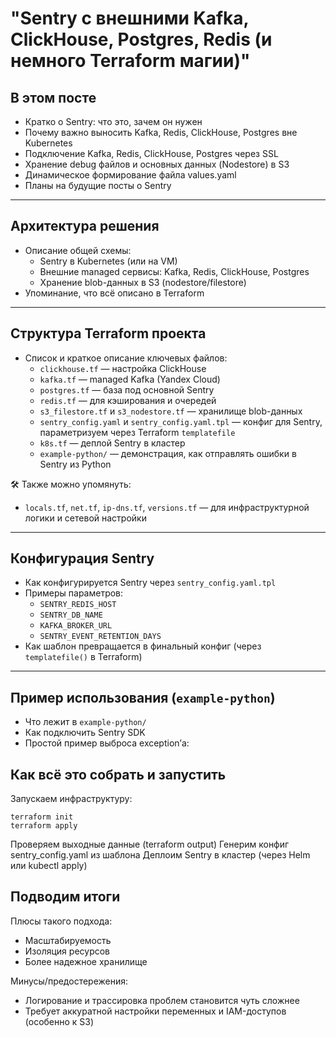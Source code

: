 # **"Sentry с внешними Kafka, ClickHouse, Postgres, Redis (и немного Terraform магии)"**

## В этом посте

- Кратко о Sentry: что это, зачем он нужен
- Почему важно выносить Kafka, Redis, ClickHouse, Postgres вне Kubernetes
- Подключение Kafka, Redis, ClickHouse, Postgres через SSL
- Хранение debug файлов и основных данных (Nodestore) в S3
- Динамическое формирование файла values.yaml
- Планы на будущие посты о Sentry

---

## Архитектура решения

- Описание общей схемы:
    - Sentry в Kubernetes (или на VM)
    - Внешние managed сервисы: Kafka, Redis, ClickHouse, Postgres
    - Хранение blob-данных в S3 (nodestore/filestore)
- Упоминание, что всё описано в Terraform

---

## Структура Terraform проекта

- Список и краткое описание ключевых файлов:
    - `clickhouse.tf` — настройка ClickHouse
    - `kafka.tf` — managed Kafka (Yandex Cloud)
    - `postgres.tf` — база под основной Sentry
    - `redis.tf` — для кэширования и очередей
    - `s3_filestore.tf` и `s3_nodestore.tf` — хранилище blob-данных
    - `sentry_config.yaml` и `sentry_config.yaml.tpl` — конфиг для Sentry, параметризуем через Terraform `templatefile`
    - `k8s.tf` — деплой Sentry в кластер
    - `example-python/` — демонстрация, как отправлять ошибки в Sentry из Python

🛠️ Также можно упомянуть:
- `locals.tf`, `net.tf`, `ip-dns.tf`, `versions.tf` — для инфраструктурной логики и сетевой настройки

---

## Конфигурация Sentry

- Как конфигурируется Sentry через `sentry_config.yaml.tpl`
- Примеры параметров:
    - `SENTRY_REDIS_HOST`
    - `SENTRY_DB_NAME`
    - `KAFKA_BROKER_URL`
    - `SENTRY_EVENT_RETENTION_DAYS`
- Как шаблон превращается в финальный конфиг (через `templatefile()` в Terraform)

---

## Пример использования (`example-python`)

- Что лежит в `example-python/`
- Как подключить Sentry SDK
- Простой пример выброса exception’а:

## Как всё это собрать и запустить
Запускаем инфраструктуру:

```shell
terraform init
terraform apply
```
Проверяем выходные данные (terraform output)
Генерим конфиг sentry_config.yaml из шаблона
Деплоим Sentry в кластер (через Helm или kubectl apply)


## Подводим итоги
Плюсы такого подхода:

* Масштабируемость
* Изоляция ресурсов
* Более надежное хранилище

Минусы/предостережения:

* Логирование и трассировка проблем становится чуть сложнее
* Требует аккуратной настройки переменных и IAM-доступов (особенно к S3)
